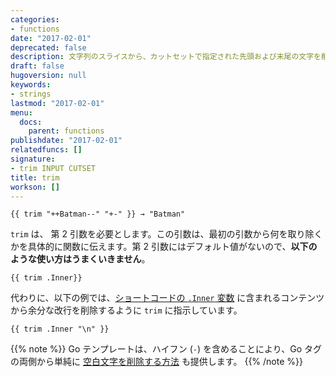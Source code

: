 ```yaml
---
categories:
- functions
date: "2017-02-01"
deprecated: false
description: 文字列のスライスから、カットセットで指定された先頭および末尾の文字を削除して返します。
draft: false
hugoversion: null
keywords:
- strings
lastmod: "2017-02-01"
menu:
  docs:
    parent: functions
publishdate: "2017-02-01"
relatedfuncs: []
signature:
- trim INPUT CUTSET
title: trim
workson: []
---
```


```go-html-template
{{ trim "++Batman--" "+-" }} → "Batman"
```

`trim` は、 第 2 引数を必要とします。この引数は、最初の引数から何を取り除くかを具体的に関数に伝えます。第 2 引数にはデフォルト値がないので、**以下のような使い方はうまくいきません**。

```go-html-template
{{ trim .Inner}}
```

代わりに、以下の例では、[ショートコードの `.Inner` 変数][shortcodevars] に含まれるコンテンツから余分な改行を削除するように `trim` に指示しています。

```go-html-template
{{ trim .Inner "\n" }}
```

{{% note %}}
Go テンプレートは、ハイフン (`-`) を含めることにより、Go タグの両側から単純に [空白文字を削除する方法](/templates/introduction/#whitespace) も提供します。
{{% /note %}}


[shortcodevars]: /variables/shortcodes/
